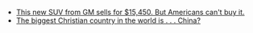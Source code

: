 - [This new SUV from GM sells for $15,450. But Americans can't buy it.](https://youtu.be/8O5hk1zNwIc)
- [The biggest Christian country in the world is . . . China?](https://youtu.be/IX7Cdbg2p9M)
